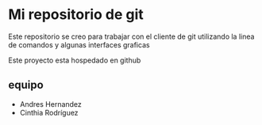 # Mi repositorio de git

Este repositorio se creo para trabajar con el cliente de git utilizando la linea de comandos y algunas interfaces graficas

Este proyecto esta hospedado en github

equipo
------

+ Andres Hernandez
+ Cinthia Rodríguez
